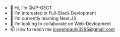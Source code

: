 - 👋 Hi, I’m @JP-GECT
- 👀 I’m interested in Full-Stack Devlopment
- 🌱 I’m currently learning Next.JS
- 💞️ I’m looking to collaborate on Web-Devlopment
- 📫 How to reach me josephpauly3295@gmail.com

<!---
JP-GECT/JP-GECT is a ✨ special ✨ repository because its `README.md` (this file) appears on your GitHub profile.
You can click the Preview link to take a look at your changes.
--->
